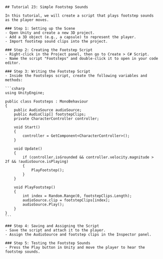 
    ## Tutorial 23: Simple Footstep Sounds

    In this tutorial, we will create a script that plays footstep sounds as the player moves.

    ### Step 1: Setting up the Scene
    - Open Unity and create a new 3D project.
    - Add a 3D object (e.g., a capsule) to represent the player.
    - Import footstep sound clips into the project.

    ### Step 2: Creating the Footstep Script
    - Right-click in the Project panel, then go to Create > C# Script.
    - Name the script "Footsteps" and double-click it to open in your code editor.

    ### Step 3: Writing the Footstep Script
    - Inside the Footsteps script, create the following variables and methods:

    ```csharp
    using UnityEngine;

    public class Footsteps : MonoBehaviour
    {
        public AudioSource audioSource;
        public AudioClip[] footstepClips;
        private CharacterController controller;

        void Start()
        {
            controller = GetComponent<CharacterController>();
        }

        void Update()
        {
            if (controller.isGrounded && controller.velocity.magnitude > 2f && !audioSource.isPlaying)
            {
                PlayFootstep();
            }
        }

        void PlayFootstep()
        {
            int index = Random.Range(0, footstepClips.Length);
            audioSource.clip = footstepClips[index];
            audioSource.Play();
        }
    }
    ```

    ### Step 4: Saving and Assigning the Script
    - Save the script and attach it to the player.
    - Assign the AudioSource and footstep clips in the Inspector panel.

    ### Step 5: Testing the Footstep Sounds
    - Press the Play button in Unity and move the player to hear the footstep sounds.
    